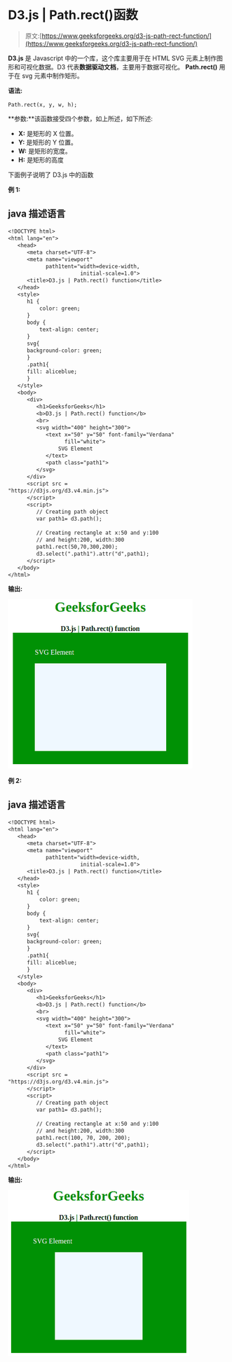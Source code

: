 # D3.js | Path.rect()函数

> 原文:[https://www.geeksforgeeks.org/d3-js-path-rect-function/](https://www.geeksforgeeks.org/d3-js-path-rect-function/)

**D3.js** 是 Javascript 中的一个库，这个库主要用于在 HTML SVG 元素上制作图形和可视化数据。D3 代表**数据驱动文档**，主要用于数据可视化。 **Path.rect()** 用于在 svg 元素中制作矩形。

**语法:**

```
Path.rect(x, y, w, h);
```

**参数:**该函数接受四个参数，如上所述，如下所述:

*   **X:** 是矩形的 X 位置。
*   **Y:** 是矩形的 Y 位置。
*   **W:** 是矩形的宽度。
*   **H:** 是矩形的高度

下面例子说明了 D3.js 中的函数

**例 1:**

## java 描述语言

```
<!DOCTYPE html>
<html lang="en">
   <head>
      <meta charset="UTF-8">
      <meta name="viewport" 
            path1tent="width=device-width, 
                       initial-scale=1.0">
      <title>D3.js | Path.rect() function</title>
   </head>
   <style>
      h1 {
          color: green;
      }
      body {
          text-align: center;
      }
      svg{
      background-color: green;
      }
      .path1{
      fill: aliceblue;
      }
   </style>
   <body>
      <div>
         <h1>GeeksforGeeks</h1>
         <b>D3.js | Path.rect() function</b>
         <br>
         <svg width="400" height="300">
            <text x="50" y="50" font-family="Verdana" 
                  fill="white">
                SVG Element
            </text>
            <path class="path1">
         </svg>
      </div>
      <script src =
"https://d3js.org/d3.v4.min.js">
      </script>
      <script>
         // Creating path object
         var path1= d3.path();

         // Creating rectangle at x:50 and y:100
         // and height:200, width:300
         path1.rect(50,70,300,200); 
         d3.select(".path1").attr("d",path1);
      </script>
   </body>
</html>
```

**输出:**

![](img/abc6183e55fe75cb2d922703f02b79e5.png)

**例 2:**

## java 描述语言

```
<!DOCTYPE html>
<html lang="en">
   <head>
      <meta charset="UTF-8">
      <meta name="viewport" 
            path1tent="width=device-width, 
                       initial-scale=1.0">
      <title>D3.js | Path.rect() function</title>
   </head>
   <style>
      h1 {
          color: green;
      }
      body {
          text-align: center;
      }
      svg{
      background-color: green;
      }
      .path1{
      fill: aliceblue;
      }
   </style>
   <body>
      <div>
         <h1>GeeksforGeeks</h1>
         <b>D3.js | Path.rect() function</b>
         <br>
         <svg width="400" height="300">
            <text x="50" y="50" font-family="Verdana" 
                  fill="white">
                SVG Element
            </text>
            <path class="path1">
         </svg>
      </div>
      <script src =
"https://d3js.org/d3.v4.min.js">
      </script>
      <script>
         // Creating path object
         var path1= d3.path();

         // Creating rectangle at x:50 and y:100
         // and height:200, width:300
         path1.rect(100, 70, 200, 200); 
         d3.select(".path1").attr("d",path1);
      </script>
   </body>
</html>
```

**输出:**

![](img/31eb5ebdfc3cd1581240bff7bf48bd51.png)